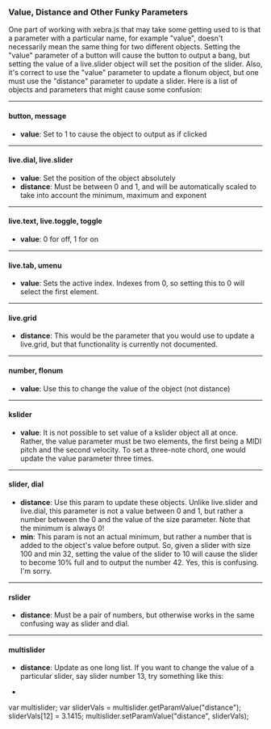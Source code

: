 ### Value, Distance and Other Funky Parameters

One part of working with xebra.js that may take some getting used to is that a parameter with a particular name, for example "value", doesn't necessarily mean the same thing for two different objects. Setting the "value" parameter of a button will cause the button to output a bang, but setting the value of a live.slider object will set the position of the slider. Also, it's correct to use the "value" parameter to update a flonum object, but one must use the "distance" parameter to update a slider. Here is a list of objects and parameters that might cause some confusion:

---

#### **button, message**

- **value**: Set to 1 to cause the object to output as if clicked

---

#### **live.dial, live.slider**

- **value**: Set the position of the object absolutely
- **distance**: Must be between 0 and 1, and will be automatically scaled to take into account the minimum, maximum and exponent

---

#### **live.text, live.toggle, toggle**

- **value**: 0 for off, 1 for on

---

#### **live.tab, umenu**

- **value**: Sets the active index. Indexes from 0, so setting this to 0 will select the first element.

---

#### **live.grid**

- **distance**: This would be the parameter that you would use to update a live.grid, but that functionality is currently not documented.

---

#### **number, flonum**

- **value**: Use this to change the value of the object (not distance)

---

#### **kslider**

- **value**: It is not possible to set value of a kslider object all at once. Rather, the value parameter must be two elements, the first being a MIDI pitch and the second velocity. To set a three-note chord, one would update the value parameter three times.

---

#### **slider, dial**

- **distance**: Use this param to update these objects. Unlike live.slider and live.dial, this parameter is not a value between 0 and 1, but rather a number between the 0 and the value of the size parameter. Note that the minimum is always 0!
- **min**: This param is not an actual minimum, but rather a number that is added to the object's value before output. So, given a slider with size 100 and min 32, setting the value of the slider to 10 will cause the slider to become 10% full and to output the number 42. Yes, this is confusing. I'm sorry.

---

#### **rslider**

- **distance**: Must be a pair of numbers, but otherwise works in the same confusing way as slider and dial.

---

#### **multislider**

- **distance**: Update as one long list. If you want to change the value of a particular slider, say slider number 13, try something like this:

- ```
var multislider;
var sliderVals = multislider.getParamValue("distance");
sliderVals[12] = 3.1415;
multislider.setParamValue("distance", sliderVals);
```